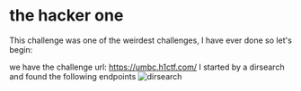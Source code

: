 # the hacker one

This challenge was one of the weirdest challenges, I have ever done
so let's begin:

we have the challenge url: https://umbc.h1ctf.com/
I started by a dirsearch 
and found the following endpoints 
![dirsearch](https://github.com/pop-eax/DawgCTF/raw/master/Web/the%20hacker%20one/imgs/dirS1.png)
